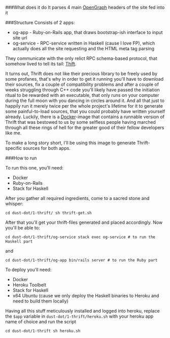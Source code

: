 ###What does it do
It parses 4 main [OpenGraph](http://ogp.me/) headers of the site fed into it

###Structure
Consists of 2 apps:
* og-app - Ruby-on-Rails app, that draws bootstrap-ish interface to input site url
* og-service - RPC-service written in Haskell (cause I love FP),
which actually does all the site requesting and the HTML meta tag parsing

They communicate with the only relict RPC schema-based protocol, that somehow lived
 to tell its tail: [Thift](https://thrift.apache.org).

It turns out, Thrift does not like their precious library to be freely used by some profanes, that's why in order to
get it running you'll have to download their sources, fix a couple of compatibility problems and after a couple of weeks
struggling through C++ code you'll likely have passed the initiation ritual to be rewarded with an executable, that only runs on
your computer during the full moon with you dancing in circles around it.
And all that just to happily run it merely twice per the whole project's lifetime for it
to generate some painful-to-load sources, that you could probably have written yourself already.
Luckily, there is a [Docker](https://www.docker.com/)-image that
contains a runnable version of Thrift that was bestowed to us by some selfless people having marched through all
these rings of hell for the greater good of their fellow developers like me.

To make a long story short, I'll be using this image to generate Thrift-specific sources for both apps.

###How to run

To run this one, you'll need:

* Docker
* Ruby-on-Rails
* Stack for Haskell

After you gather all required ingredients, come to a sacred stone and whisper:

``cd dust-dot/1-thrift/
sh thrift-get.sh``

After that you'll get your thrift-files generated and placed accordingly. Now you'll be able to:


``cd dust-dot/1-thrift/og-service
stack exec og-service # to run the Haskell part``

and 

``cd dust-dot/1-thrift/og-app
bin/rails server # to run the Ruby part``

To deploy you'll need:
* Docker
* Heroku Toolbelt
* Stack for Haskell
* x64 Ubuntu (cause we only deploy the Haskell binaries to Heroku and need to build them locally)

Having all this stuff meticulously installed and logged into heroku, replace the ``$app`` variable
in ``dust-dot/1-thrift/heroku.sh`` with your heroku app name of choice and run the script

``cd dust-dot/1-thrift
sh heroku.sh``
